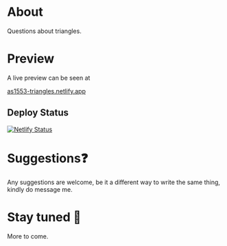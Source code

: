 # About
Questions about triangles.

# Preview

A live preview can be seen at

[as1553-triangles.netlify.app](https://as1553-triangles.netlify.app)

## Deploy Status

[![Netlify Status](https://api.netlify.com/api/v1/badges/fc8413b5-edc9-4085-896d-4b05c33a5418/deploy-status)](https://app.netlify.com/sites/as1553-triangles/deploys)


# Suggestions❓
Any suggestions are welcome, be it a different way to write the same thing, kindly do message me.

# Stay tuned 👀
More to come.
